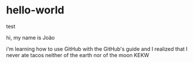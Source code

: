 # hello-world
test

hi, my name is João

i'm learning how to use GitHub with the GitHub's guide and I realized that I never ate tacos neither of the earth nor of the moon KEKW
